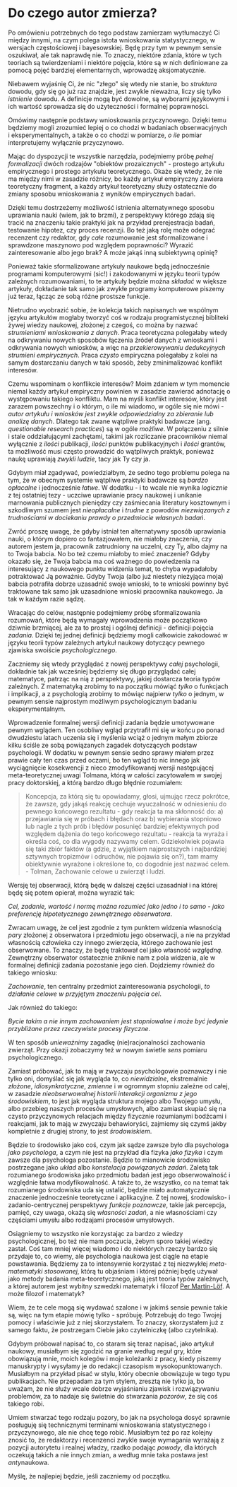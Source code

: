 # Do czego autor zmierza?

Po omówieniu potrzebnych do tego podstaw zamierzam wytłumaczyć Ci między innymi, na czym polega
istota wnioskowania statystycznego, w wersjach częstościowej i bayesowskiej. Będę przy tym w pewnym
sensie oszukiwał, ale tak naprawdę nie. To znaczy, niektóre zdania, które w tych teoriach są
twierdzeniami i niektóre pojęcia, które są w nich definiowane za pomocą pojęć bardziej
elementarnych, wprowadzę aksjomatycznie.

Niebawem wyjaśnię Ci, że nic "złego" się wtedy nie stanie, bo *struktura* dowodu, gdy się go już raz
znajdzie, jest zwykle nieważna, liczy się tylko *istnienie* dowodu. A definicje mogą być dowolne, są
wyborami językowymi i ich wartość sprowadza się do użyteczności i formalnej poprawności.

Omówimy następnie podstawy wnioskowania przyczynowego. Dzięki temu będziemy mogli zrozumieć lepiej o
co chodzi w badaniach obserwacyjnych i eksperymentalnych, a także o co chodzi w pomiarze, *o ile*
pomiar interpretujemy wyłącznie przyczynowo.

Mając do dyspozycji te wszystkie narzędzia, podejmiemy próbę *pełnej formalizacji* dwóch rodzajów
"obiektów prozaicznych" - prostego artykułu empirycznego i prostego artykułu teoretycznego. Okaże
się wtedy, że nie ma między nimi w zasadzie różnicy, bo każdy artykuł empiryczny zawiera teoretyczny
fragment, a każdy artykuł teoretyczny służy ostatecznie do zmiany sposobu wnioskowania z wyników
empirycznych badań.

Dzięki temu dostrzeżemy możliwość istnienia alternatywnego sposobu uprawiania nauki (wiem, jak to
brzmi), z perspektywy którego zdają się tracić na znaczeniu takie praktyki jak na przykład
prerejestracja badań, testowanie hipotez, czy proces recenzji. Bo też jaką rolę może odegrać
recenzent czy redaktor, gdy *całe* rozumowanie jest sformalizowane i sprawdzone maszynowo pod
względem poprawności? Wyrazić zainteresowanie albo jego brak? A może jakąś inną subiektywną opinię?

Ponieważ takie sformalizowane artykuły naukowe będą jednocześnie programami komputerowymi (sic!) i
zakodowanymi w języku teorii typów zależnych rozumowaniami, to te artykuły będzie można *składać* w
większe artykuły, dokładanie tak samo jak zwykłe programy komputerowe piszemy już teraz, łącząc ze
sobą różne prostsze funkcje.

Nietrudno wyobrazić sobie, że kolekcja takich napisanych we wspólnym języku artykułów mogłaby
tworzyć coś w rodzaju programistycznej bibliteki żywej wiedzy naukowej, złożonej z czegoś, co można
by nazwać *strumieniami wnioskowania z danych*. Praca teoretyczna polegałaby wtedy na odkrywaniu
nowych sposobów łączenia źródeł danych z wnioskami i odkrywania nowych wniosków, a więc na
*przekierowywaniu dedukcyjnych strumieni empirycznych*. Praca *czysto* empiryczna polegałaby z kolei
na samym dostarczaniu danych w taki sposób, żeby zminimalizować konflikt interesów.

Czemu wspominam o konflikcie interesów? Moim zdaniem w tym momencie niemal każdy artykuł empiryczny
powinien w zasadzie zawierać adnotację o występowaniu takiego konfliktu. Mam na myśli konflikt
interesów, który jest zarazem powszechny i o którym, o ile mi wiadomo, w ogóle się nie mówi - *autor
artykułu i wniosków jest zwykle odpowiedzialny za zbieranie lub analizę danych*. Dlatego tak zwane
wątpliwe praktyki badawcze (ang. *questionable research practices*) są w ogóle *możliwe*. W
połączeniu z silnie i stale oddziałującymi zachętami, takimi jak rozliczanie pracowników niemal
wyłącznie z *ilości* publikacji, *ilości* punktów publikacyjnych i *ilości* grantów, ta możliwość
musi często prowadzić do wątpliwych praktyk, ponieważ naukę uprawiają *zwykli ludzie*, tacy jak Ty
czy ja.

Gdybym miał zgadywać, powiedziałbym, że sedno tego problemu polega na tym, że w obecnym systemie
wątpliwe praktyki badawcze są *bardzo opłacalne* i jednocześnie *łatwe*. W dodatku - i to wcale nie
wynika *logicznie* z tej ostatniej tezy - uczciwe uprawianie pracy naukowej i unikanie marnowania
publicznych pieniędzy czy zaśmiecania literatury kosztownym i szkodliwym szumem jest *nieopłacalne*
i *trudne* z powodów *niezwiązanych z trudnościami w dociekaniu prawdy o przedmiocie własnych
badań*.

Zwróć proszę uwagę, że gdyby istniał ten alternatywny sposób uprawiania nauki, o którym dopiero co
fantazjowałem, nie miałoby znaczenia, czy autorem jestem ja, pracownik zatrudniony na uczelni, czy
Ty, albo dajmy na to Twoja babcia. No bo też czemu miałoby to mieć znaczenie? Gdyby okazało się, że
Twoja babcia ma coś ważnego do powiedzenia na interesujący z naukowego punktu widzenia temat, to
chyba wypadałoby potraktować Ją poważnie. Gdyby Twoja (albo już niestety nieżyjąca moja) babcia
potrafiła dobrze uzasadnić swoje wnioski, to te wnioski powinny być traktowane tak samo jak
uzasadnione wnioski pracownika naukowego. Ja tak w każdym razie sądzę.

Wracając do celów, następnie podejmiemy próbę sformalizowania rozumowań, które będą wymagały
wprowadzenia może początkowo dziwnie brzmiącej, ale za to prostej i ogólnej definicji - definicji
pojęcia *zadania*. Dzięki tej jednej definicji będziemy mogli całkowicie zakodować w języku teorii
typów zależnych artykuł naukowy dotyczący pewnego zjawiska swoiście *psychologicznego*. 

Zaczniemy się wtedy przyglądać z nowej perspektywy *całej* psychologii, dokładnie tak jak wcześniej
będziemy się długo przyglądać całej matematyce, patrząc na nią z perspektywy, jakiej dostarcza
teoria typów zależnych. Z matematyką zrobimy to na początku mówiąć *tylko* o funkcjach i implikacji,
a z psychologią zrobimy to mówiąc najpierw *tylko* o jednym, w pewnym sensie najprostym możliwym
psychologicznym badaniu eksperymentalnym.

Wprowadzenie formalnej wersji definicji zadania będzie umotywowane pewnym wglądem. Ten osobliwy
wgląd przytrafił mi się w końcu po ponad dwudziestu latach uczenia się i myślenia wciąż o jednym
małym zbiorze kilku ściśle ze sobą powiązanych zagadek dotyczących podstaw psychologii. W dodatku w
pewnym sensie sedno sprawy miałem przez prawie cały ten czas przed oczami, bo ten wgląd to nic
innego jak wyciągnięcie kosekwencji z nieco zmodyfikowanej wersji następującej meta-teoretycznej
uwagi Tolmana, którą w całości zacytowałem w swojej pracy doktorskiej, a którą bardzo długo błędnie
rozumiałem:

> Koncepcja, za którą się tu opowiadamy, głosi, ujmując rzecz pokrótce, że zawsze, gdy jakąś reakcję
> cechuje wyuczalność w odniesieniu do pewnego końcowego rezultatu - gdy reakcja ta ma skłonność do:
> a) przejawiania się w próbach i błędach oraz b) wybierania stopniowo lub nagle z tych prób i
> błędów posunięć bardziej efektywnych pod względem dążenia do tego końcowego rezultatu - reakcja ta
> wyraża i określa coś, co dla wygody nazywamy celem. Gdziekolwiek pojawia się taki zbiór faktów (a
> gdzie, z wyjątkiem najprostszych i najbardziej sztywnych tropizmów i odruchów, nie pojawia się
> on?), tam mamy obiektywnie wyrażone i określone to, co dogodnie jest nazwać celem. - Tolman,
> Zachowanie celowe u zwierząt i ludzi.

Wersję tej obserwacji, którą będę w dalszej części uzasadniał i na której będę się potem opierał,
można wyrazić tak:

*Cel, zadanie, wartość i normę można rozumieć jako jedno i to samo - jako preferencję hipotetycznego
zewnętrznego obserwatora*.

Zwracam uwagę, że cel jest zgodnie z tym punktem widzenia własnością *pary* złożonej z obserwatora i
przedmiotu jego obserwacji, a nie na przykład własnością człowieka czy innego zwierzęcia, którego
zachowanie jest obserwowane. To znaczy, że będę traktował cel jako własność *względną*. Zewnętrzny
obserwator ostatecznie zniknie nam z pola widzenia, ale w formalnej definicji zadania pozostanie
jego cień. Dojdziemy również do takiego wniosku:

*Zachowanie*, ten centralny przedmiot zainteresowania psychologii, *to działanie celowe w przyjętym
znaczeniu pojęcia cel*.

Jak również do takiego:

*Bycie takim a nie innym zachowaniem jest stopniowalne i może być jedynie przybliżane przez
rzeczywiste procesy fizyczne*.

W ten sposób *unieważnimy* zagadkę (nie)racjonalności zachowania zwierząt. Przy okazji zobaczymy też
w nowym świetle *sens* pomiaru psychologicznego.

Zamiast próbować, jak to mają w zwyczaju psychologowie poznawczy i nie tylko oni, domyślać się jak
wygląda to, co *niewidzialne*, ekstremalnie *złożone*, *idiosynkratyczne*, *zmienne* i w ogromnym
stopniu zależne od całej, w zasadzie *nieobserwowalnej historii interakcji organizmu z jego
środowiskiem*, to jest jak wygląda struktura mojego albo Twojego umysłu, albo przebieg naszych
procesów umysłowych, albo zamiast skupiać się na czysto przyczynowych relacjach między fizycznie
rozumianymi bodźcami i reakcjami, jak to mają w zwyczaju behawioryści, zajmiemy się czymś jakby
kompletnie z drugiej strony, to jest *środowiskiem*.

Będzie to środowisko jako coś, czym jak sądze zawsze było dla psychologa *jako psychologa*, a czym
nie jest na przykład dla fizyka *jako fizyka* i czym zawsze dla psychologa pozostanie. Będzie to
mianowicie środowisko postrzegane jako *układ* albo *konstelacja powiązanych zadań*. Zaletą tak
rozumianego środowiska jako przedmiotu badań jest jego obserwowalność i względnie łatwa
modyfikowalność. A także to, że wszystko, co na temat tak rozumianego środowiska uda się ustalić,
będzie miało automatycznie znaczenie jednocześnie teoretyczne i aplikacyjne. Z tej nowej,
środowisko- i zadanio-centrycznej perspektywy *funkcje poznawcze*, takie jak percepcja, pamięć, czy
uwaga, okażą się *własności zadań*, a nie własnościami czy częściami umysłu albo rodzajami procesów
umysłowych.

Osiągniemy to wszystko nie korzystając za bardzo z wiedzy psychologicznej, bo też nie mam poczucia,
żebym sporo takiej wiedzy zastał. Coś tam mniej więcej wiadomo i do niektórych rzeczy bardzo się
przydaje to, co wiemy, ale psychologia naukowa jest ciągle na etapie powstawania. Będziemy za to
intensywnie korzystać z tej niezwykłej *meta-matematyki stosowanej*, którą tu objaśniam i której
później będę używał jako metody badania meta-teoretycznego, jaką jest teoria typów zależnych, a
której autorem jest wybitny szwedzki matematyk i filozof [Per
Martin-Löf](https://en.wikipedia.org/wiki/Per_Martin-L%C3%B6f). A może filozof i matematyk?

Wiem, że te cele mogą się wydawać szalone i w jakimś sensie pewnie takie są, więc na tym etapie
mówię tylko - spróbuję. Potrzebuję do tego Twojej pomocy i właściwie już z niej skorzystałem. To
znaczy, skorzystałem już z samego faktu, że postrzegam Ciebie jako czytelniczkę (albo czytelnika).

Gdybym próbował napisać to, co staram się teraz napisać, jako artykuł naukowy, musiałbym się zgodzić
na granie według reguł gry, które obowiązują mnie, moich kolegów i moje koleżanki z pracy, kiedy
piszemy manuskrypty i wysyłamy je do redakcji czasopism wysokopunktowanych. Musiałbym na przykład
pisać w stylu, który obecnie obowiązuje w tego typu publikacjach. Nie przepadam za tym stylem,
zresztą nie tylko ja, bo uważam, że nie służy wcale dobrze wyjaśnianiu zjawisk i rozwiązywaniu
problemów, za to nadaje się świetnie do stwarzania *pozorów*, że się coś takiego robi. 

Umiem stwarzać tego rodzaju pozory, bo jak na psychologa dosyć sprawnie posługuję się technicznymi
terminami wnioskowania statystycznego i przyczynowego, ale nie chcę tego robić. Musiałbym też po raz
kolejny znosić to, że redaktorzy i recenzenci zwykle swoje wymagania wyrażają z pozycji autorytetu i
realnej władzy, rzadko podając *powody*, dla których oczekują takich a nie innych zmian, a według
mnie taka postawa jest *anty*naukowa.

Myślę, że najlepiej będzie, jeśli zaczniemy od początku.
